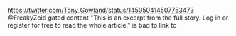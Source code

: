 https://twitter.com/Tony_Gowland/status/145050414507753473 @FreakyZoid gated content "This is an excerpt from the full story. Log in or register for free to read the whole article." is bad to link to
